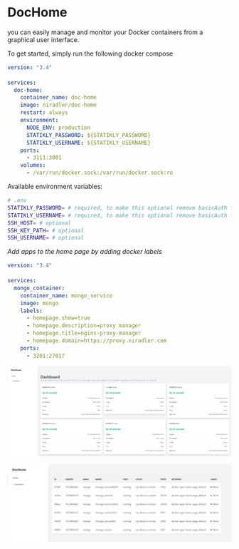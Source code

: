 # DocHome

you can easily manage and monitor your Docker containers from a graphical user interface.

To get started, simply run the following docker compose

```yaml
version: "3.4"

services:
  doc-home:
    container_name: doc-home
    image: niradler/doc-home
    restart: always
    environment:
      NODE_ENV: production
      STATIKLY_PASSWORD: ${STATIKLY_PASSWORD}
      STATIKLY_USERNAME: ${STATIKLY_USERNAME}
    ports:
      - 3111:3001
    volumes:
      - /var/run/docker.sock:/var/run/docker.sock:ro
```

Available environment variables:

```sh
# .env
STATIKLY_PASSWORD= # required, to make this optional remove basicAuth from statikly.json
STATIKLY_USERNAME= # required, to make this optional remove basicAuth from statikly.json
SSH_HOST= # optional
SSH_KEY_PATH= # optional
SSH_USERNAME= # optional
```

_Add apps to the home page by adding docker labels_

```yml
version: "3.4"

services:
  mongo_container:
    container_name: mongo_service
    image: mongo
    labels:
      - homepage.show=true
      - homepage.description=proxy manager
      - homepage.title=nginx-proxy-manager
      - homepage.domain=https://proxy.niradler.com
    ports:
      - 3201:27017
```

![homepage](https://github.com/niradler/doc-home/blob/master/assetes/homepage.png?raw=true)

![containers](https://github.com/niradler/doc-home/blob/master/assetes/containers.png?raw=true)
